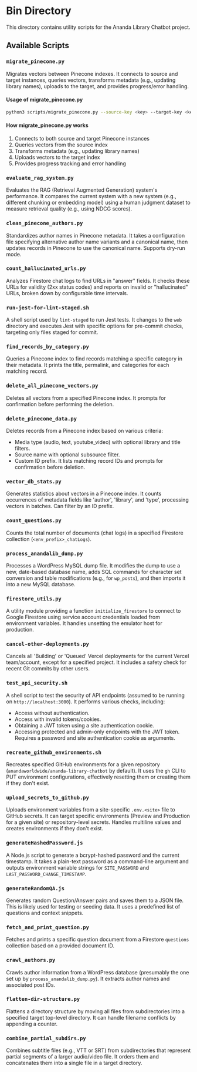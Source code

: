 # Bin Directory

This directory contains utility scripts for the Ananda Library Chatbot project.

## Available Scripts

### `migrate_pinecone.py`

Migrates vectors between Pinecone indexes. It connects to source and target instances, queries vectors, transforms metadata (e.g., updating library names), uploads to the target, and provides progress/error handling.

#### Usage of migrate_pinecone.py

```bash
python3 scripts/migrate_pinecone.py --source-key <key> --target-key <key> --source-index <name> --target-index <name>
```

#### How migrate_pinecone.py works

1. Connects to both source and target Pinecone instances
2. Queries vectors from the source index
3. Transforms metadata (e.g., updating library names)
4. Uploads vectors to the target index
5. Provides progress tracking and error handling

### `evaluate_rag_system.py`

Evaluates the RAG (Retrieval Augmented Generation) system's performance. It compares the current system with a new system (e.g., different chunking or embedding model) using a human judgment dataset to measure retrieval quality (e.g., using NDCG scores).

### `clean_pinecone_authors.py`

Standardizes author names in Pinecone metadata. It takes a configuration file specifying alternative author name variants and a canonical name, then updates records in Pinecone to use the canonical name. Supports dry-run mode.

### `count_hallucinated_urls.py`

Analyzes Firestore chat logs to find URLs in "answer" fields. It checks these URLs for validity (2xx status codes) and reports on invalid or "hallucinated" URLs, broken down by configurable time intervals.

### `run-jest-for-lint-staged.sh`

A shell script used by `lint-staged` to run Jest tests. It changes to the `web` directory and executes Jest with specific options for pre-commit checks, targeting only files staged for commit.

### `find_records_by_category.py`

Queries a Pinecone index to find records matching a specific category in their metadata. It prints the title, permalink, and categories for each matching record.

### `delete_all_pinecone_vectors.py`

Deletes all vectors from a specified Pinecone index. It prompts for confirmation before performing the deletion.

### `delete_pinecone_data.py`

Deletes records from a Pinecone index based on various criteria:

- Media type (audio, text, youtube_video) with optional library and title filters.
- Source name with optional subsource filter.
- Custom ID prefix.
  It lists matching record IDs and prompts for confirmation before deletion.

### `vector_db_stats.py`

Generates statistics about vectors in a Pinecone index. It counts occurrences of metadata fields like 'author', 'library', and 'type', processing vectors in batches. Can filter by an ID prefix.

### `count_questions.py`

Counts the total number of documents (chat logs) in a specified Firestore collection (`<env_prefix>_chatLogs`).

### `process_anandalib_dump.py`

Processes a WordPress MySQL dump file. It modifies the dump to use a new, date-based database name, adds SQL commands for character set conversion and table modifications (e.g., for `wp_posts`), and then imports it into a new MySQL database.

### `firestore_utils.py`

A utility module providing a function `initialize_firestore` to connect to Google Firestore using service account credentials loaded from environment variables. It handles unsetting the emulator host for production.

### `cancel-other-deployments.py`

Cancels all 'Building' or 'Queued' Vercel deployments for the current Vercel team/account, except for a specified project. It includes a safety check for recent Git commits by other users.

### `test_api_security.sh`

A shell script to test the security of API endpoints (assumed to be running on `http://localhost:3000`). It performs various checks, including:

- Access without authentication.
- Access with invalid tokens/cookies.
- Obtaining a JWT token using a site authentication cookie.
- Accessing protected and admin-only endpoints with the JWT token.
  Requires a password and site authentication cookie as arguments.

### `recreate_github_environments.sh`

Recreates specified GitHub environments for a given repository (`anandaworldwide/ananda-library-chatbot` by default). It uses the `gh` CLI to PUT environment configurations, effectively resetting them or creating them if they don't exist.

### `upload_secrets_to_github.py`

Uploads environment variables from a site-specific `.env.<site>` file to GitHub secrets. It can target specific environments (Preview and Production for a given site) or repository-level secrets. Handles multiline values and creates environments if they don't exist.

### `generateHashedPassword.js`

A Node.js script to generate a bcrypt-hashed password and the current timestamp. It takes a plain-text password as a command-line argument and outputs environment variable strings for `SITE_PASSWORD` and `LAST_PASSWORD_CHANGE_TIMESTAMP`.

### `generateRandomQA.js`

Generates random Question/Answer pairs and saves them to a JSON file. This is likely used for testing or seeding data. It uses a predefined list of questions and context snippets.

### `fetch_and_print_question.py`

Fetches and prints a specific question document from a Firestore `questions` collection based on a provided document ID.

### `crawl_authors.py`

Crawls author information from a WordPress database (presumably the one set up by `process_anandalib_dump.py`). It extracts author names and associated post IDs.

### `flatten-dir-structure.py`

Flattens a directory structure by moving all files from subdirectories into a specified target top-level directory. It can handle filename conflicts by appending a counter.

### `combine_partial_subdirs.py`

Combines subtitle files (e.g., VTT or SRT) from subdirectories that represent partial segments of a larger audio/video file. It orders them and concatenates them into a single file in a target directory.
